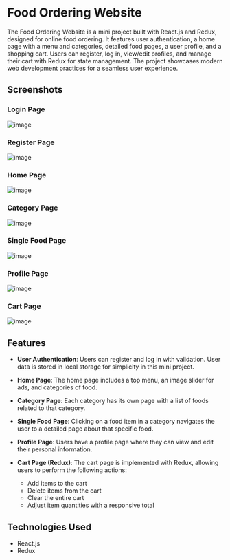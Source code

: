 # Food Ordering Website

The Food Ordering Website is a mini project built with React.js and Redux, designed for online food ordering. It features user authentication, a home page with a menu and categories, detailed food pages, a user profile, and a shopping cart. Users can register, log in, view/edit profiles, and manage their cart with Redux for state management. The project showcases modern web development practices for a seamless user experience.

## Screenshots

### Login Page
![image](https://github.com/user-attachments/assets/14ebe1b6-6f99-43ee-a280-5c98285b86d3)


### Register Page
![image](https://github.com/user-attachments/assets/23edcb93-f6e8-45b4-8cfc-5ef410b3e600)


### Home Page
![image](https://github.com/user-attachments/assets/f8574a7a-2ac7-4626-94d8-b6d55d336c24)


### Category Page
![image](https://github.com/user-attachments/assets/b1c04df3-ca86-4007-b169-3be28638b647)


### Single Food Page
![image](https://github.com/user-attachments/assets/daf76e9f-bbc6-44f9-933a-d98419c40a48)


### Profile Page
![image](https://github.com/user-attachments/assets/963ccc84-50d3-4850-b29a-1d140f244724)


### Cart Page
![image](https://github.com/user-attachments/assets/8362533b-0591-4791-a9fa-b481b5b8ccc5)


## Features

- **User Authentication**: Users can register and log in with validation. User data is stored in local storage for simplicity in this mini project.

- **Home Page**: The home page includes a top menu, an image slider for ads, and categories of food.

- **Category Page**: Each category has its own page with a list of foods related to that category.

- **Single Food Page**: Clicking on a food item in a category navigates the user to a detailed page about that specific food.

- **Profile Page**: Users have a profile page where they can view and edit their personal information.

- **Cart Page (Redux)**: The cart page is implemented with Redux, allowing users to perform the following actions:
  - Add items to the cart
  - Delete items from the cart
  - Clear the entire cart
  - Adjust item quantities with a responsive total

## Technologies Used

- React.js
- Redux

